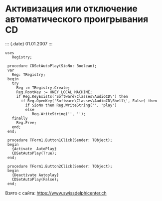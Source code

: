 Активизация или отключение автоматического проигрывания CD
==========================================================

::: {.date}
01.01.2007
:::

    uses
       Registry;
     
     procedure CDSetAutoPlay(SioNo: Boolean);
     var
       Reg: TRegistry;
     begin
       try
         Reg := TRegistry.Create;
         Reg.RootKey := HKEY_LOCAL_MACHINE;
         if Reg.KeyExists('Software\Classes\AudioCD\') then
           if Reg.OpenKey('Software\Classes\AudioCD\Shell\', False) then
             if SioNo then Reg.WriteString('', 'play')
             else
                Reg.WriteString('', '');
       finally
         Reg.Free;
       end;
     end;
     
     procedure TForm1.Button1Click(Sender: TObject);
     begin
       {Activate  AutoPlay}
       CDSetAutoPlay(True);
     end;
     
     procedure TForm1.Button2Click(Sender: TObject);
     begin
       {Deactivate Autoplay}
       CDSetAutoPlay(False);
     end;

Взято с сайта: <https://www.swissdelphicenter.ch>
